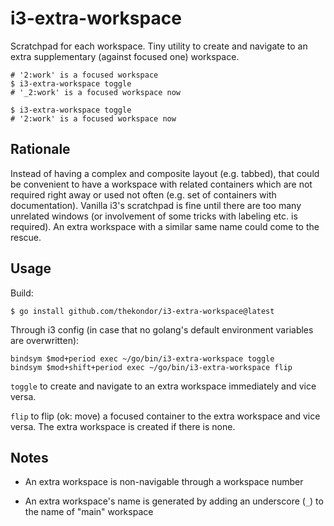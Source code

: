 # i3-extra-workspace

Scratchpad for each workspace. Tiny utility to create and navigate to an extra supplementary (against focused one) workspace.

```
# '2:work' is a focused workspace 
$ i3-extra-workspace toggle
# '_2:work' is a focused workspace now

$ i3-extra-workspace toggle
# '2:work' is a focused workspace now
```

## Rationale

Instead of having a complex and composite layout (e.g. tabbed), that could be convenient to have a workspace with related containers which are not required right away or used not often (e.g. set of containers with documentation). Vanilla i3's scratchpad is fine until there are too many unrelated windows (or involvement of some tricks with labeling etc. is required). An extra workspace with a similar same name could come to the rescue.

## Usage

Build:

```
$ go install github.com/thekondor/i3-extra-workspace@latest
```

Through i3 config (in case that no golang's default environment variables are overwritten):

```
bindsym $mod+period exec ~/go/bin/i3-extra-workspace toggle
bindsym $mod+shift+period exec ~/go/bin/i3-extra-workspace flip
```

`toggle` to create and navigate to an extra workspace immediately and vice versa.

`flip` to flip (ok: move) a focused container to the extra workspace and vice versa. The extra workspace is created if there is none.

## Notes

- An extra workspace is non-navigable through a workspace number

- An extra workspace's name is generated by adding an underscore (`_`) to the name of "main" workspace

